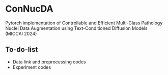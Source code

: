 # ConNucDA
Pytorch implementation of Controllable and Efficient Multi-Class Pathology Nuclei Data Augmentation using Text-Conditioned Diffusion Models (MICCAI 2024)

## To-do-list
- Data link and preprocessing codes
- Experiment codes
